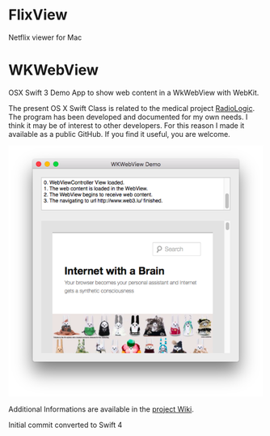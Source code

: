 # FlixView
Netflix viewer for Mac

# WKWebView
OSX Swift 3 Demo App to show web content in a WkWebView with WebKit.

The present OS X Swift Class is related to the medical project [RadioLogic](http://www.radiologic.fr). The program has been developed and documented for my own needs. I think it may be of interest to other developers. For this reason I made it available as a public GitHub. If you find it useful, you are welcome. 

![WKWebView](wkwebviewApp.png)

Additional Informations are available in the [project Wiki](https://github.com/mbarnig/WkWebView/wiki).


Initial commit converted to Swift 4
